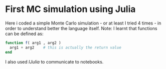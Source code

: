 # First MC simulation using Julia 

Here i coded a simple Monte Carlo simulation - or at least I tried 4 times - in order to understand better the language itself.
Note: I learnt that functions can be defined as:

```Julia
function f( arg1 , arg2 )
  arg1 + arg2    # this is actually the return value
end
```

I also used _IJulia_ to communicate to notebooks.
